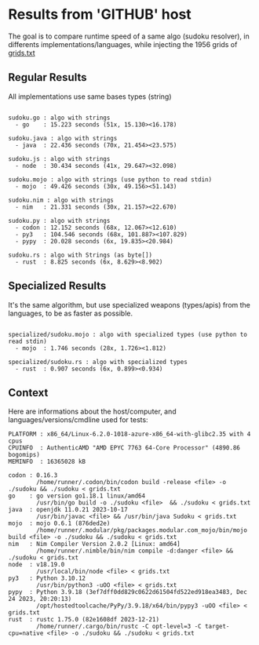 # Results from 'GITHUB' host

The goal is to compare runtime speed of a same algo (sudoku resolver), in differents implementations/languages, while injecting the 1956 grids of [grids.txt](grids.txt)

## Regular Results

All implementations use same bases types (string)

```

sudoku.go : algo with strings
  - go    : 15.223 seconds (51x, 15.130><16.178)

sudoku.java : algo with strings
  - java  : 22.436 seconds (70x, 21.454><23.575)

sudoku.js : algo with strings
  - node  : 30.434 seconds (41x, 29.647><32.098)

sudoku.mojo : algo with strings (use python to read stdin)
  - mojo  : 49.426 seconds (30x, 49.156><51.143)

sudoku.nim : algo with strings
  - nim   : 21.331 seconds (30x, 21.157><22.670)

sudoku.py : algo with strings
  - codon : 12.152 seconds (68x, 12.067><12.610)
  - py3   : 104.546 seconds (68x, 101.887><107.829)
  - pypy  : 20.028 seconds (6x, 19.835><20.984)

sudoku.rs : algo with Strings (as byte[])
  - rust  : 8.825 seconds (6x, 8.629><8.902)

```

## Specialized Results

It's the same algorithm, but use specialized weapons (types/apis) from the languages, to be as faster as possible.

```

specialized/sudoku.mojo : algo with specialized types (use python to read stdin)
  - mojo  : 1.746 seconds (28x, 1.726><1.812)

specialized/sudoku.rs : algo with specialized types
  - rust  : 0.907 seconds (6x, 0.899><0.934)

```
## Context

Here are informations about the host/computer, and languages/versions/cmdline used for tests:
```
PLATFORM : x86_64/Linux-6.2.0-1018-azure-x86_64-with-glibc2.35 with 4 cpus
CPUINFO  : AuthenticAMD "AMD EPYC 7763 64-Core Processor" (4890.86 bogomips)
MEMINFO  : 16365028 kB

codon : 0.16.3
        /home/runner/.codon/bin/codon build -release <file> -o ./sudoku && ./sudoku < grids.txt
go    : go version go1.18.1 linux/amd64
        /usr/bin/go build -o ./sudoku <file>  && ./sudoku < grids.txt
java  : openjdk 11.0.21 2023-10-17
        /usr/bin/javac <file> && /usr/bin/java Sudoku < grids.txt
mojo  : mojo 0.6.1 (876ded2e)
        /home/runner/.modular/pkg/packages.modular.com_mojo/bin/mojo build <file> -o ./sudoku && ./sudoku < grids.txt
nim   : Nim Compiler Version 2.0.2 [Linux: amd64]
        /home/runner/.nimble/bin/nim compile -d:danger <file> && ./sudoku < grids.txt
node  : v18.19.0
        /usr/local/bin/node <file> < grids.txt
py3   : Python 3.10.12
        /usr/bin/python3 -uOO <file> < grids.txt
pypy  : Python 3.9.18 (3ef7dff0dd829c0622d61504fd522ed918ea3483, Dec 24 2023, 20:20:13)
        /opt/hostedtoolcache/PyPy/3.9.18/x64/bin/pypy3 -uOO <file> < grids.txt
rust  : rustc 1.75.0 (82e1608df 2023-12-21)
        /home/runner/.cargo/bin/rustc -C opt-level=3 -C target-cpu=native <file> -o ./sudoku && ./sudoku < grids.txt

```



